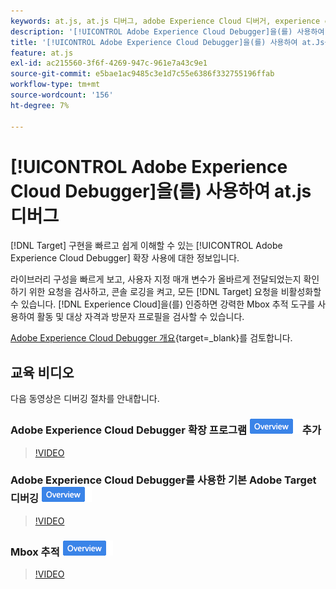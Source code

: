 ```yaml
---
keywords: at.js, at.js 디버그, adobe Experience Cloud 디버거, experience cloud debugger, mbox 추적, mbox 강조 표시, 디버그, 디버깅, $9
description: '[!UICONTROL Adobe Experience Cloud Debugger]을(를) 사용하여 라이브러리 구성을 보고, 요청을 검사하고, 콘솔 로깅을 켜고,  [!DNL Target] 호출 요청을 비활성화하는 등의 작업을 수행할 수 있습니다.'
title: '[!UICONTROL Adobe Experience Cloud Debugger]을(를) 사용하여 at.Js를 디버깅하려면 어떻게 합니까?'
feature: at.js
exl-id: ac215560-3f6f-4269-947c-961e7a43c9e1
source-git-commit: e5bae1ac9485c3e1d7c55e6386f332755196ffab
workflow-type: tm+mt
source-wordcount: '156'
ht-degree: 7%

---
```


# [!UICONTROL Adobe Experience Cloud Debugger]을(를) 사용하여 at.js 디버그

[!DNL Target] 구현을 빠르고 쉽게 이해할 수 있는 [!UICONTROL Adobe Experience Cloud Debugger] 확장 사용에 대한 정보입니다.

라이브러리 구성을 빠르게 보고, 사용자 지정 매개 변수가 올바르게 전달되었는지 확인하기 위한 요청을 검사하고, 콘솔 로깅을 켜고, 모든 [!DNL Target] 요청을 비활성화할 수 있습니다. [!DNL Experience Cloud]을(를) 인증하면 강력한 Mbox 추적 도구를 사용하여 활동 및 대상 자격과 방문자 프로필을 검사할 수 있습니다.

[Adobe Experience Cloud Debugger 개요](https://experienceleague.adobe.com/docs/experience-platform/debugger/home.html?lang=ko){target=_blank}를 검토합니다.

## 교육 비디오

다음 동영상은 디버깅 절차를 안내합니다.

### Adobe Experience Cloud Debugger 확장 프로그램 ![개요 배지](../../assets/overview.png) 추가

>[!VIDEO](https://video.tv.adobe.com/v/23114/?quality=12)

### Adobe Experience Cloud Debugger를 사용한 기본 Adobe Target 디버깅 ![개요 배지](../../assets/overview.png)

>[!VIDEO](https://video.tv.adobe.com/v/23115/?quality=12)

### Mbox 추적 ![개요 배지](../../assets/overview.png)

>[!VIDEO](https://video.tv.adobe.com/v/23113/?quality=12)
